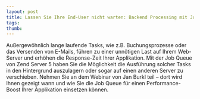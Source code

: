 ```yaml
---
layout: post
title: Lassen Sie Ihre End-User nicht warten: Backend Processing mit Job Queue
tags: 
thumb: 
---
```

Außergewöhnlich lange laufende Tasks, wie z.B. Buchungsprozesse oder das Versenden von E-Mails, führen zu einer unnötigen Last auf Ihrem Web-Server und erhöhen die Response-Zeit Ihrer Applikation. Mit der Job Queue von Zend Server 5 haben Sie die Möglichkeit die Ausführung solcher Tasks in den Hintergrund auszulagern oder sogar auf einen anderen Server zu verschieben.
Nehmen Sie an dem Webinar von Jan Burkl teil – dort wird Ihnen gezeigt wann und wie Sie die Job Queue für einen Performance-Boost Ihrer Applikation einsetzen können. 
